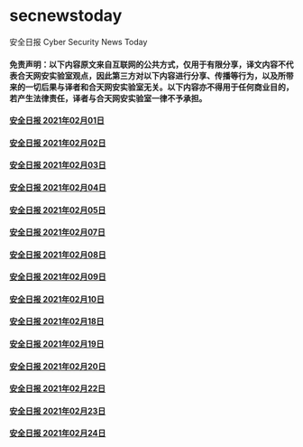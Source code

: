 # secnewstoday

安全日报 Cyber Security News Today

#### 免责声明：以下内容原文来自互联网的公共方式，仅用于有限分享，译文内容不代表合天网安实验室观点，因此第三方对以下内容进行分享、传播等行为，以及所带来的一切后果与译者和合天网安实验室无关。以下内容亦不得用于任何商业目的，若产生法律责任，译者与合天网安实验室一律不予承担。

#### [安全日报 2021年02月01日](https://github.com/hetianlab/secnewstoday/blob/master/Feb.2021/secnews-20210201.md)
#### [安全日报 2021年02月02日](https://github.com/hetianlab/secnewstoday/blob/master/Feb.2021/secnews-20210202.md)
#### [安全日报 2021年02月03日](https://github.com/hetianlab/secnewstoday/blob/master/Feb.2021/secnews-20210203.md)
#### [安全日报 2021年02月04日](https://github.com/hetianlab/secnewstoday/blob/master/Feb.2021/secnews-20210204.md)
#### [安全日报 2021年02月05日](https://github.com/hetianlab/secnewstoday/blob/master/Feb.2021/secnews-20210205.md)
#### [安全日报 2021年02月07日](https://github.com/hetianlab/secnewstoday/blob/master/Feb.2021/secnews-20210207.md)
#### [安全日报 2021年02月08日](https://github.com/hetianlab/secnewstoday/blob/master/Feb.2021/secnews-20210208.md)
#### [安全日报 2021年02月09日](https://github.com/hetianlab/secnewstoday/blob/master/Feb.2021/secnews-20210209.md)
#### [安全日报 2021年02月10日](https://github.com/hetianlab/secnewstoday/blob/master/Feb.2021/secnews-20210210.md)
#### [安全日报 2021年02月18日](https://github.com/hetianlab/secnewstoday/blob/master/Feb.2021/secnews-20210218.md)
#### [安全日报 2021年02月19日](https://github.com/hetianlab/secnewstoday/blob/master/Feb.2021/secnews-20210219.md)
#### [安全日报 2021年02月20日](https://github.com/hetianlab/secnewstoday/blob/master/Feb.2021/secnews-20210220.md)
#### [安全日报 2021年02月22日](https://github.com/hetianlab/secnewstoday/blob/master/Feb.2021/secnews-20210222.md)
#### [安全日报 2021年02月23日](https://github.com/hetianlab/secnewstoday/blob/master/Feb.2021/secnews-20210223.md)
#### [安全日报 2021年02月24日](https://github.com/hetianlab/secnewstoday/blob/master/Feb.2021/secnews-20210224.md)



